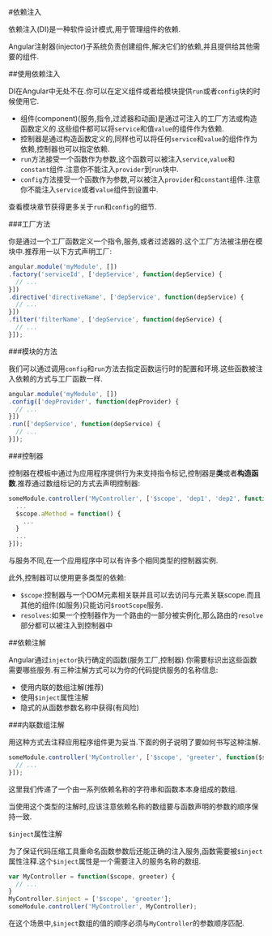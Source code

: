 #依赖注入

依赖注入(DI)是一种软件设计模式,用于管理组件的依赖.

Angular注射器(injector)子系统负责创建组件,解决它们的依赖,并且提供给其他需要的组件.

##使用依赖注入

DI在Angular中无处不在.你可以在定义组件或者给模块提供`run`或者`config`块的时候使用它.
*  组件(component)(服务,指令,过滤器和动画)是通过可注入的工厂方法或构造函数定义的.这些组件都可以将`service`和值`value`的组件作为依赖.
* 控制器是通过构造函数定义的,同样也可以将任何`service`和`value`的组件作为依赖,控制器也可以指定依赖.
*  `run`方法接受一个函数作为参数,这个函数可以被注入`service`,`value`和`constant`组件.注意你不能注入`provider`到`run`块中.
*  `config`方法接受一个函数作为参数,可以被注入`provider`和`constant`组件.注意你不能注入`service`或者`value`组件到设置中.

查看模块章节获得更多关于`run`和`config`的细节.

###工厂方法

你是通过一个工厂函数定义一个指令,服务,或者过滤器的.这个工厂方法被注册在模块中.推荐用一以下方式声明工厂:
```js
angular.module('myModule', [])
.factory('serviceId', ['depService', function(depService) {
  // ...
}])
.directive('directiveName', ['depService', function(depService) {
  // ...
}])
.filter('filterName', ['depService', function(depService) {
  // ...
}]);
```
###模块的方法

我们可以通过调用`config`和`run`方法去指定函数运行时的配置和环境.这些函数被注入依赖的方式与工厂函数一样.
```js
angular.module('myModule', [])
.config(['depProvider', function(depProvider) {
  // ...
}])
.run(['depService', function(depService) {
  // ...
}]);
```
###控制器

控制器在模板中通过为应用程序提供行为来支持指令标记,控制器是**类**或者**构造函数**.推荐通过数组标记的方式去声明控制器:
```js
someModule.controller('MyController', ['$scope', 'dep1', 'dep2', function($scope, dep1, dep2) {
  ...
  $scope.aMethod = function() {
    ...
  }
  ...
}]);
```
与服务不同,在一个应用程序中可以有许多个相同类型的控制器实例.

此外,控制器可以使用更多类型的依赖:
*  `$scope`:控制器与一个DOM元素相关联并且可以去访问与元素关联scope.而且其他的组件(如服务)只能访问`$rootScope`服务.
*  `resolves`:如果一个控制器作为一个路由的一部分被实例化,那么路由的`resolve`部分都可以被注入到控制器中

##依赖注解

Angular通过`injector`执行确定的函数(服务工厂,控制器).你需要标识出这些函数需要哪些服务.有三种注解方式可以为你的代码提供服务的名称信息:
*  使用内联的数组注解(推荐)
*  使用`$inject`属性注解
*  隐式的从函数参数名称中获得(有风险)

###内联数组注解

用这种方式去注释应用程序组件更为妥当.下面的例子说明了要如何书写这种注解.
```js
someModule.controller('MyController', ['$scope', 'greeter', function($scope, greeter) {
  // ...
}]);
```
这里我们传递了一个由一系列依赖名称的字符串和函数本本身组成的数组.

当使用这个类型的注解时,应该注意依赖名称的数组要与函数声明的参数的顺序保持一致.

`$inject`属性注解

为了保证代码压缩工具重命名函数参数后还能正确的注入服务,函数需要被`$inject`属性注释.这个`$inject`属性是一个需要注入的服务名称的数组.
```js
var MyController = function($scope, greeter) {
  // ...
}
MyController.$inject = ['$scope', 'greeter'];
someModule.controller('MyController', MyController);
```
在这个场景中,`$inject`数组的值的顺序必须与`MyController`的参数顺序匹配.
